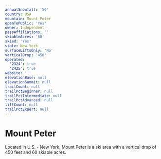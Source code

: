 ```yaml
---
annualSnowfall: '50'
country: USA
mountain: Mount Peter
openToPublic: 'Yes'
owner: Independent
passAffiliations: ''
skiableAcres: '60'
skied: 'Yes'
state: New York
surfaceLiftsOnly: 'No'
verticalDrop: '450'
operated:
  '2324': true
  '2425': true
website: ''
elevationBase: null
elevationSummit: null
trailCount: null
trailPctBeginner: null
trailPctIntermediate: null
trailPctAdvanced: null
liftCount: null
trailPctExpert: null
---
```



# Mount Peter

Located in U.S. - New York, Mount Peter is a ski area with a vertical drop of 450 feet and 60 skiable acres.
